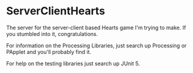 # ServerClientHearts

The server for the server-client based Hearts game I'm trying to make. If you stumbled into it, congratulations.

For information on the Processing Libraries, just search up Processing or PApplet and you'll probably find it.

For help on the testing libraries just search up JUnit 5.